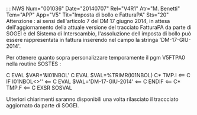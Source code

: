  :  : NWS Num="001036" Date="20140707" Rel="V4R1" Atr="M. Benetti" Tem="APP" App="V5" Tit="Imposta di bollo e FatturaPA" Sts="20"
Attenzione :  ai sensi dell'articolo 7 del DM 17 giugno 2014, in attesa dell'aggiornamento della attuale versione del tracciato FatturaPA da parte di SOGEI e del Sistema di Interscambio, l'assoluzione dell imposta di bollo può essere rappresentata in fattura inserendo nel campo <NumeroBollo> la stringa 'DM-17-GIU-2014'.

Per ottenere quanto sopra personalizzare temporamente il pgm V5FTPA0 nella routine SOSTES : 

C                   EVAL      $VAR='&I01NBOL'
C                   EVAL      $VAL=%TRIMR(I01NBOL)
C* TMP.I                                                  <==
C                   IF        I01NBOL<>''                 <==
C                   EVAL      $VAL='DM-17-GIU-2014'       <==
C                   ENDIF                                 <==
C* TMP.F                                                  <==
C                   EXSR      SOSVAL

Ulteriori chiarimenti saranno disponibili una volta rilasciato il traccciato aggiornato da parte di
SOGEI.
